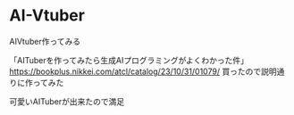 # AI-Vtuber
AIVtuber作ってみる

「AITuberを作ってみたら生成AIプログラミングがよくわかった件」
https://bookplus.nikkei.com/atcl/catalog/23/10/31/01079/
買ったので説明通りに作ってみた

可愛いAITuberが出来たので満足